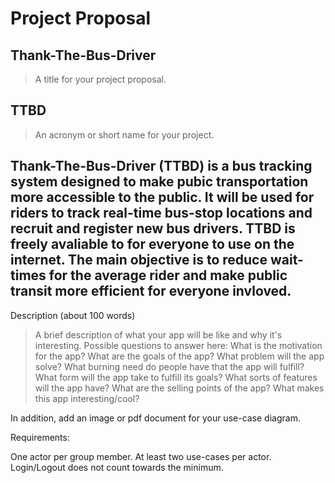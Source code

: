 # Project Proposal

## Thank-The-Bus-Driver

> A title for your project proposal.

 

## TTBD

> An acronym or short name for your project.


## Thank-The-Bus-Driver (TTBD) is a bus tracking system designed to make pubic transportation more accessible to the public. It will be used for riders to track real-time bus-stop locations and recruit and register new bus drivers. TTBD is freely avaliable to for everyone to use on the internet. The main objective is to reduce wait-times for the average rider and make public transit more efficient for everyone invloved. 

Description (about 100 words)

> A brief description of what your app will be like and why it's
> interesting.
> Possible questions to answer here:
> What is the motivation for the app?
> What are the goals of the app?
> What problem will the app solve?
> What burning need do people have that the app will fulfill?
> What form will the app take to fulfill its goals?
> What sorts of features will the app have?
> What are the selling points of the app?
> What makes this app interesting/cool?

In addition, add an image or pdf document for your use-case diagram. 

 

Requirements:

One actor per group member.
 At least two use-cases per actor.
Login/Logout does not count towards the minimum.
